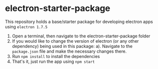 # electron-starter-package
This repository holds a base/starter package for developing electron apps using `electron 1.7.5`

1. Open a terminal, then navigate to the electron-starter-package folder
2. If you would like to change the version of electron (or any other dependency) being used in this package:
  a). Navigate to the `package.json` file and make the necessary changes there.
3. Run `npm install` to install the dependencies 
4. That's it, just run the app using `npm start`
 
